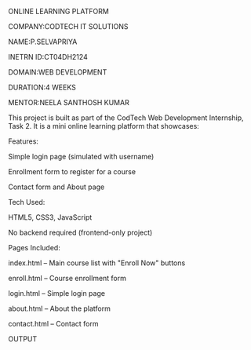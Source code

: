 ONLINE LEARNING PLATFORM

COMPANY:CODTECH IT SOLUTIONS

NAME:P.SELVAPRIYA

INETRN ID:CT04DH2124

DOMAIN:WEB DEVELOPMENT

DURATION:4 WEEKS

MENTOR:NEELA SANTHOSH KUMAR

This project is built as part of the CodTech Web Development Internship, Task 2.
It is a mini online learning platform that showcases:

Features:
 
 Simple login page (simulated with username)

 Enrollment form to register for a course

 Contact form and  About page

 Tech Used:

 HTML5, CSS3, JavaScript

 No backend required (frontend-only project)

 Pages Included:
 
 index.html – Main course list with "Enroll Now" buttons

enroll.html – Course enrollment form

login.html – Simple login page

about.html – About the platform

contact.html – Contact form

OUTPUT

